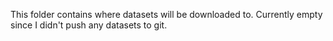 This folder contains where datasets will be downloaded to. Currently empty since I didn't push any datasets to git.